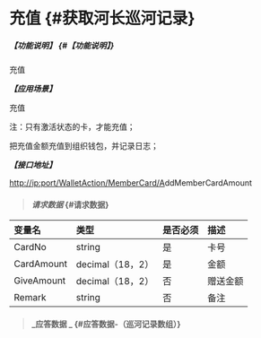 # 充值 {#获取河长巡河记录}

##### _【功能说明】_ {#【功能说明】}

充值

_**【应用场景】**_

充值

注：只有激活状态的卡，才能充值；

把充值金额充值到组织钱包，并记录日志；

_**【接口地址】**_

[http://ip:port/WalletAction/MemberCard/A](http://ip:port/HMQuery/PatrolRiver/GetPatrolRivers)ddMemberCardAmount

> #### _请求数据_ {#请求数据}

| 变量名 | 类型 | 是否必须 | 描述 |
| :--- | :--- | :--- | :--- |
| CardNo | string | 是 | 卡号 |
| CardAmount | decimal（18，2） | 是 | 金额 |
| GiveAmount | decimal（18，2） | 否 | 赠送金额 |
| Remark | string | 否 | 备注 |

> #### _应答数据 _ {#应答数据-（巡河记录数组）}



